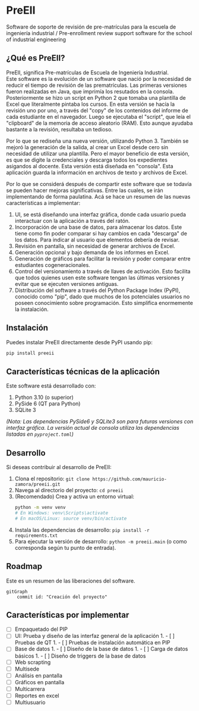 # PreEII

Software de soporte de revisión de pre-matrículas para la escuela de ingeniería industrial
/
Pre-enrollment review support software for the school of industrial engineering

## ¿Qué es PreEII?

PreEII, significa Pre-matrículas de Escuela de Ingeniería Industrial.  
Este software es la evolución de un software que nació por la necesidad
de reducir el tiempo de revisión de las prematrículas. Las primeras
versiones fueron realizadas en Java, que imprimía los resutados en la consola.
Posteriormente se hizo un script en Python 2 que tomaba una plantilla de Excel
que literalmente pintaba los cursos. En esta versión se hacía la revisión uno
por uno, a través del "copy" de los contenidos del informe de cada estudiante
en el navegador. Luego se ejecutaba el "script", que leía el "clipboard" de la
memoria de acceso aleatorio (RAM). Esto aunque ayudaba bastante a la revisión,
resultaba un tedioso.

Por lo que se rediseña una nueva versión, utilizando Python 3. También se mejoró
la generación de la salida, al crear un Excel desde cero sin necesidad de
utilizar una plantilla. Pero el mayor beneficio de esta versión, es que se
digite la credenciales y descarga todos los expedientes asigandos al docente.
Esta versión está diseñada en "consola". Esta aplicación guarda la información
en archivos de texto y archivos de Excel.

Por lo que se considerá después de compartir este software que se todavía se
pueden hacer mejoras significativas. Entre las cuales, se irán implementando
de forma paulatina. Acá se hace un resumen de las nuevas características a
implementar:

1. UI, se está diseñando una interfaz gráfica, donde cada usuario pueda interactuar
   con la aplicación a través del ratón.
2. Incorporación de una base de datos, para almacenar los datos. Este tiene como
   fin poder comparar si hay cambios en cada "descarga" de los datos. Para indicar
   al usuario que elementos debería de revisar.
3. Revisión en pantalla, sin necesidad de generar archivos de Excel.
4. Generación opcional y bajo demanda de los informes en Excel.
5. Generación de gráficos para facilitar la revisión y poder comparar entre estudiantes
   cogeneracionales.
6. Control del versionamiento a través de llaves de activación. Esto facilita que todos
   quienes usen este software tengan las últimas versiones y evitar que se ejecuten
   versiones antiguas.
7. Distribución del software a través del Python Package Index (PyPI), conocido como "pip",
   dado que muchos de los potenciales usuarios no poseen conocimiento sobre programación.
   Esto simplifica enormemente la instalación.

## Instalación

Puedes instalar PreEII directamente desde PyPI usando pip:

```bash
pip install preeii
```

## Características técnicas de la aplicación

Este software está desarrollado con:

1. Python 3.10 (o superior)
2. PySide 6 (QT para Python)
3. SQLite 3

*(Nota: Las dependencias PySide6 y SQLite3 son para futuras versiones con interfaz gráfica. La versión actual de consola utiliza las dependencias listadas en `pyproject.toml`)*

## Desarrollo

Si deseas contribuir al desarrollo de PreEII:

1.  Clona el repositorio: `git clone https://github.com/mauricio-zamora/preeii.git`
2.  Navega al directorio del proyecto: `cd preeii`
3.  (Recomendado) Crea y activa un entorno virtual:
    ```bash
    python -m venv venv
    # En Windows: venv\Scripts\activate
    # En macOS/Linux: source venv/bin/activate
    ```
4.  Instala las dependencias de desarrollo: `pip install -r requirements.txt`
5.  Para ejecutar la versión de desarrollo: `python -m preeii.main` (o como corresponda según tu punto de entrada).

## Roadmap

Este es un resumen de las liberaciones del software.

```mermaid
gitGraph
    commit id: "Creación del proyecto"
```

## Características por implementar

- [ ] Empaquetado del PIP
- [ ] UI: Prueba y diseño de las interfaz general de la aplicación
    1.
        - [ ] Pruebas de QT
    1.
        - [ ] Pruebas de instalación automática en PIP
- [ ] Base de datos
    1.
        - [ ] Diseño de la base de datos
    1.
        - [ ] Carga de datos básicos
    1.
        - [ ] Diseño de triggers de la base de datos
- [ ] Web scrapting
- [ ] Multisede
- [ ] Análisis en pantalla
- [ ] Gráficos en pantalla
- [ ] Multicarrera
- [ ] Reportes en excel
- [ ] Multiusuario
